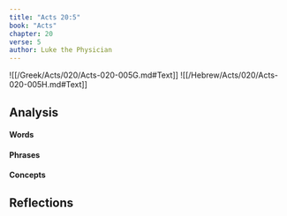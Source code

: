 ```yaml
---
title: "Acts 20:5"
book: "Acts"
chapter: 20
verse: 5
author: Luke the Physician
---
```

![[/Greek/Acts/020/Acts-020-005G.md#Text]]
![[/Hebrew/Acts/020/Acts-020-005H.md#Text]]

## Analysis

#### Words

#### Phrases

#### Concepts

## Reflections
